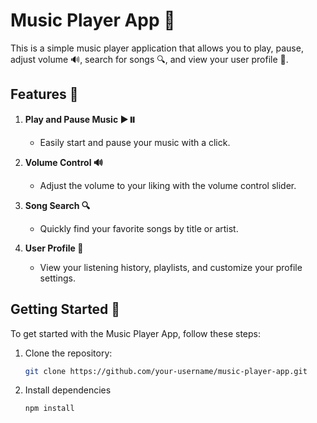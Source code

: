 # Music Player App 🎵

This is a simple music player application that allows you to play, pause, adjust volume 🔊, search for songs 🔍, and view your user profile 👤.

## Features 🚀

1. **Play and Pause Music ▶️⏸️**
   - Easily start and pause your music with a click.

2. **Volume Control 🔊**
   - Adjust the volume to your liking with the volume control slider.

3. **Song Search 🔍**
   - Quickly find your favorite songs by title or artist.

4. **User Profile 👤**
   - View your listening history, playlists, and customize your profile settings.

## Getting Started 🏁

To get started with the Music Player App, follow these steps:

1. Clone the repository:
   ```bash
   git clone https://github.com/your-username/music-player-app.git

2. Install dependencies
   ```bash
   npm install
